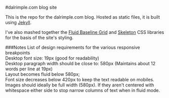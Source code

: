#dalrimple.com blog site

This is the repo for the dalrimple.com blog. Hosted as static files, it is built using [Jekyll][jekyll].

I've also mashed together the [Fluid Baseline Grid][FBG] and [Skeleton][skeleton] CSS libraries for the basis of the site's styling.

[jekyll]: https://github.com/mojombo/jekyll "Jekyll static site generator"
[FBG]: http://fluidbaselinegrid.com/ "Fluid Baseline Grid CSS library"
[skeleton]: http://www.getskeleton.com/ "Skeleton responsive CSS library"


###Notes
List of design requirements for the various responsive breakpoints  
Desktop font size: 19px (good for readability)  
Desktop paragraph width should be close to: 580px (Maintains about 12 words per line at 19px)  
Layout becomes fluid below 580px;  
Font size decreases below 420px to keep the text readable on mobiles.  
Images should ideally be full width (580px). If they aren't centered with whitespace either side to stop narrow columns of text when in fluid mode.